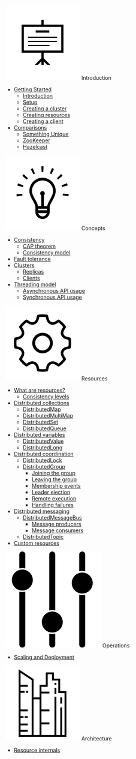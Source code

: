 <span class="doc-menu-header"><img src="/assets/img/icons/introduction.svg" class="introduction"> Introduction</span>

* [Getting Started](getting-started)
  * [Introduction](#introduction)
  * [Setup](#setup)
  * [Creating a cluster](#creating-a-cluster)
  * [Creating resources](#creating-distributed-resources)
  * [Creating a client](#creating-a-client)
* [Comparisons](comparisons)
  * [Something Unique](#something-unique)
  * [ZooKeeper](#zookeeper)
  * [Hazelcast](#hazelcast)

<span class="doc-menu-header"><img src="/assets/img/icons/concepts.svg" class="concepts"> Concepts</span>

* [Consistency](consistency)
  * [CAP theorem](#cap-theorem)
  * [Consistency model](#consistency-model)
* [Fault tolerance](fault-tolerance)
* [Clusters](clusters)
  * [Replicas](#replicas)
  * [Clients](#clients)
* [Threading model](threading-model)
  * [Asynchronous API usage](#asynchronous-api-usage)
  * [Synchronous API usage](#synchronous-api-usage)

<span class="doc-menu-header"><img src="/assets/img/icons/resources.svg" class="resources"> Resources</span>

* [What are resources?](resources)
  * [Consistency levels](#consistency-levels)
* [Distributed collections](collections)
  * [DistributedMap](#distributedmap)
  * [DistributedMultiMap](#distributedmultimap)
  * [DistributedSet](#distributedset)
  * [DistributedQueue](#distributedqueue)
* [Distributed variables](variables)
  * [DistributedValue](#distributedvalue)
  * [DistributedLong](#distributedlong)
* [Distributed coordination](coordination)
  * [DistributedLock](#distributedlock)
  * [DistributedGroup](#distributedgroup)
    * [Joining the group](#joining-the-group)
    * [Leaving the group](#leaving-the-group)
    * [Membership events](#membership-events)
    * [Leader election](#leader-election)
    * [Remote execution](#remote-execution)
    * [Handling failures](#handling-failures)
* [Distributed messaging](messaging)
  * [DistributedMessageBus](#distributedmessagebus)
    * [Message producers](#message-producers)
    * [Message consumers](#message-consumers)
  * [DistributedTopic](#distributedtopic)
* [Custom resources](custom-resources)

<span class="doc-menu-header"><img src="/assets/img/icons/operations.svg" class="operations"> Operations</span>

* [Scaling and Deployment](deployment)

<span class="doc-menu-header"><img src="/assets/img/icons/architecture.svg" class="architecture"> Architecture</span>

* [Resource internals](internals)